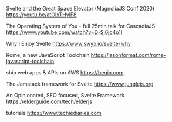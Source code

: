 Svelte and the Great Space Elevator (MagnoliaJS Conf 2020) https://youtu.be/atOIxTHylF8

The Operating System of You - full 25min talk for CascadiaJS https://www.youtube.com/watch?v=D-Sj6jo4o1I

Why I Enjoy Svelte https://www.swyx.io/svelte-why

Rome, a new JavaScript Toolchain https://jasonformat.com/rome-javascript-toolchain

ship web apps & APIs on AWS https://begin.com

The Jamstack framework for Svelte https://www.junglejs.org

An Opinionated, SEO focused, Svelte Framework https://elderguide.com/tech/elderjs

tutorials https://www.techiediaries.com
